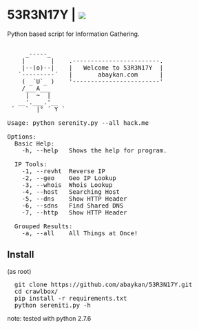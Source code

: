 # 53R3N17Y | <img src="https://img.shields.io/badge/i-53R3N17Y-red.svg">
Python based script for Information Gathering.
<pre>

     _-----_
    |       |    .------------------------.
    |--(o)--|    |   Welcome to 53R3N17Y  |
   `---------´   |       abaykan.com      |
    ( _´U`_ )    '------------------------'
    /___A___
     |  ~  |
   __'.___.'__
 ´   `  |° ´ Y `

Usage: python serenity.py --all hack.me

Options:
  Basic Help:
    -h, --help   Shows the help for program.

  IP Tools:
    -1, --revht  Reverse IP
    -2, --geo    Geo IP Lookup
    -3, --whois  Whois Lookup
    -4, --host   Searching Host
    -5, --dns    Show HTTP Header
    -6, --sdns   Find Shared DNS
    -7, --http   Show HTTP Header

  Grouped Results:
    -a, --all    All Things at Once!</pre>
    
## Install
(as root)
  <pre>
  git clone https://github.com/abaykan/53R3N17Y.git
  cd crawlbox/
  pip install -r requirements.txt
  python sereniti.py -h</pre>
  
note: tested with python 2.7.6
